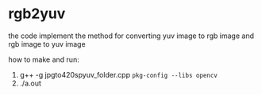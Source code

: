 # rgb2yuv
the code implement the method for converting yuv image to rgb image and rgb image to yuv image

how to make and run:
1. g++ -g jpgto420spyuv_folder.cpp `pkg-config --libs opencv`
2. ./a.out


